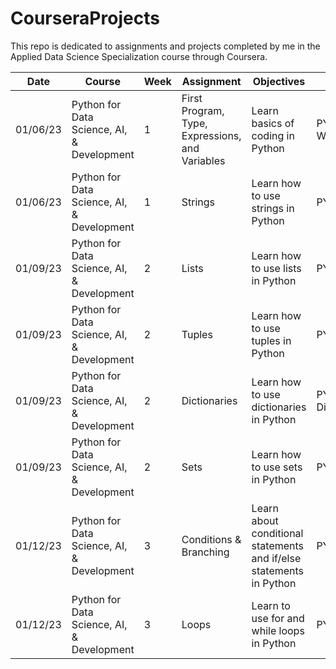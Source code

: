 # CourseraProjects

This repo is dedicated to assignments and projects completed by me in the Applied Data Science Specialization course through Coursera.

Date | Course | Week | Assignment | Objectives | File
--- | --- | --- | --- | --- | ---
01/06/23 | Python for Data Science, AI, & Development | 1 | First Program, Type, Expressions, and Variables | Learn basics of coding in Python | PY0101EN-1-1-Write_your_first_python_code.ipynb
01/06/23 | Python for Data Science, AI, & Development | 1 | Strings | Learn how to use strings in Python | PY0101EN-1-2-Strings.ipynb
01/09/23 | Python for Data Science, AI, & Development | 2 | Lists | Learn how to use lists in Python | PY0101EN-2-2-Lists.ipynb
01/09/23 | Python for Data Science, AI, & Development | 2 | Tuples | Learn how to use tuples in Python | PY0101EN-2-1-Tuples.ipynb
01/09/23 | Python for Data Science, AI, & Development | 2 | Dictionaries | Learn how to use dictionaries in Python | PY0101EN-2-4-Dictionaries.ipynb
01/09/23 | Python for Data Science, AI, & Development | 2 | Sets | Learn how to use sets in Python | PY0101EN-2-3-Sets.ipynb
01/12/23 | Python for Data Science, AI, & Development | 3 | Conditions & Branching | Learn about conditional statements and if/else statements in Python | PY0101EN-3-1-Conditions.ipynb
01/12/23 | Python for Data Science, AI, & Development | 3 | Loops | Learn to use for and while loops in Python | PY0101EN-3-2-Loops.ipynb
